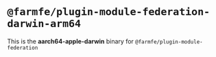 # `@farmfe/plugin-module-federation-darwin-arm64`

This is the **aarch64-apple-darwin** binary for `@farmfe/plugin-module-federation`
